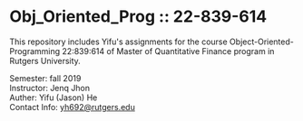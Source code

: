 # Obj_Oriented_Prog :: 22-839-614
This repository includes Yifu's assignments for the course Object-Oriented-Programming 22:839:614 of Master of Quantitative Finance program in Rutgers University.

Semester: fall 2019<br/>
Instructor: Jenq Jhon<br/>
Auther: Yifu (Jason) He<br/>
Contact Info: yh692@rutgers.edu<br/>

